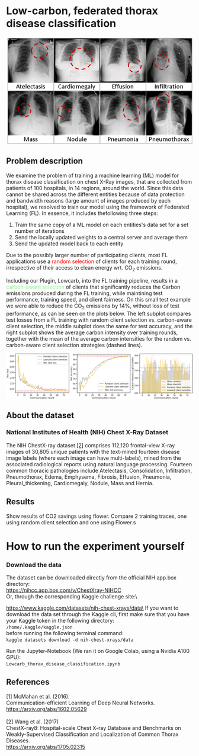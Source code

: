 # Low-carbon, federated thorax disease classification
![Example patient x-ray images and their identified thorax diseases](./resources/xray_examples.png)
## Problem description
We examine the problem of training a machine learning (ML) model for thorax disease classification on chest X-Ray images, that are collected from patients of 100 hospitals, in 14 regions, around the world. Since this data cannot be shared across the different entities because of data protection and bandwidth reasons (large amount of images produced by each hospital), we resolved to train our model using the framework of Federated Learning (FL). In essence, it includes thefollowing three steps:

1. Train the same copy of a ML model on each entities's data set for a set number of iterations
2. Send the locally updated weights to a central server and average them
3. Send the updated model back to each entity

Due to the possibly larger number of participating clients, most FL applications use a <span style="color:red">random selection</span> of clients for each training round, irrespective of their access to clean energy wrt. $\text{CO}_2$ emissions.

Including our Plugin, Lowcarb, into the FL training pipeline, results in a <span style="color:lightgreen">carbon-aware selection</span> of clients that significantly reduces the Carbon emissions produced during the FL training, while maintining test performance, training speed, and client fairness. On this small test example we were able to reduce the $\text{CO}_2$ emissions by 14%, without loss of test performance, as can be seen on the plots below. The left subplot compares test losses from a FL training with random client selection vs. carbon-aware client selection, the middle subplot does the same for test accuracy, and the right subplot shows the average carbon intensity over training rounds, together with the mean of the average carbon intensities for the random vs. carbon-aware client selection strategies (dashed lines).
<!--
Random vs Lowcarb client selection test loss             |  Random vs Lowcarb client selection test acc |  Random vs Lowcarb client selection test acc
:-------------------------:|:-------------------------:|:--------------------:
![Random vs Lowcarb client selection - test loss](./resources/test_loss_random_vs_lowcarb.png)  |  ![Random vs Lowcarb client selection - test accuracy](./resources/test_acc_random_vs_lowcarb.png)       | ![Lowcarb client selection - test accuracy](./resources/random_vs_lowcarb_co2_intensities_with_means.png) -->
![Thorax evaluation plots](./resources/random_vs_lowcarb_comparison.png)

## About the dataset
### National Institutes of Health (NIH) Chest X-Ray Dataset
The NIH ChestX-ray dataset [[2]](#2) comprises 112,120 frontal-view X-ray images of 30,805 unique patients with the text-mined fourteen disease image labels (where each image can have multi-labels), mined from the associated radiological reports using natural language processing. Fourteen common thoracic pathologies include Atelectasis, Consolidation, Infiltration, Pneumothorax, Edema, Emphysema, Fibrosis, Effusion, Pneumonia, Pleural_thickening, Cardiomegaly, Nodule, Mass and Hernia.
## Results
Show results of CO2 savings using flower. Compare 2 training traces, one using random client selection and one using Flower.s
# How to run the experiment yourself

### Download the data
The dataset can be downloaded directly from the official NIH app.box directory:\
https://nihcc.app.box.com/v/ChestXray-NIHCC
\
Or, through the corresponding Kaggle challenge site:\

https://www.kaggle.com/datasets/nih-chest-xrays/data\
If you want to download the data set through the Kaggle cli, first make sure that you have your Kaggle token in the following directory:\
```/home/.kaggle/kaggle.json```\
before running the following terminal command:\
```kaggle datasets download -d nih-chest-xrays/data```

Run the Jupyter-Notebook (We ran it on Google Colab, using a Nvidia A100 GPU):\
```Lowcarb_thorax_disease_classification.ipynb```


## References
<a id="1">[1]</a> 
McMahan et al. (2016).\
Communication-efficient Learning of Deep Neural Networks.\
https://arxiv.org/abs/1602.05629
\
\
<a id="2">[2]</a> 
Wang et al. (2017)\
ChestX-ray8: Hospital-scale Chest X-ray Database and Benchmarks on Weakly-Supervised Classification and Localization of Common Thorax Diseases.\
https://arxiv.org/abs/1705.02315
